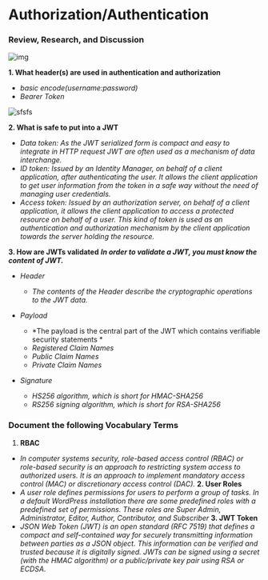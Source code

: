 # Authorization/Authentication

### Review, Research, and Discussion

![img](https://nordicapis.com/wp-content/uploads/What-is-the-Difference-Between-Authorization-and-Authentication-.png)

**1. What header(s) are used in authentication and authorization**

* *basic encode(username:password)*
* *Bearer Token*

![sfsfs](https://s3-us-west-2.amazonaws.com/grizzlypeaksoftwarepublic/architecture.jpg)

**2. What is safe to put into a JWT**

* *Data token: As the JWT serialized form is compact and easy to integrate in HTTP request JWT are often used as a mechanism of data interchange.*
* *ID token: Issued by an Identity Manager, on behalf of a client application, after authenticating the user. It allows the client application to get user information from the token in a safe way without the need of managing user credentials.*
* *Access token: Issued by an authorization server, on behalf of a client application, it allows the client application to access a protected resource on behalf of a user. This kind of token is used as an authentication and authorization mechanism by the client application towards the server holding the resource.*

**3. How are JWTs validated**
***In order to validate a JWT, you must know the content of JWT.***

* *Header*
  * *The contents of the Header describe the cryptographic operations to the JWT data.*
* *Payload*
  * *The payload is the central part of the JWT which contains verifiable security statements *
  * *Registered Claim Names*
  * *Public Claim Names*
  * *Private Claim Names*

* *Signature* 
  * *HS256 algorithm, which is short for HMAC-SHA256*
  * *RS256 signing algorithm, which is short for RSA-SHA256* 



### Document the following Vocabulary Terms

1. **RBAC**
* *In computer systems security, role-based access control (RBAC) or role-based security is an approach to restricting system access to authorized users. It is an approach to implement mandatory access control (MAC) or discretionary access control (DAC).*
**2. User Roles**
* *A user role defines permissions for users to perform a group of tasks. In a default WordPress installation there are some predefined roles with a predefined set of permissions. These roles are Super Admin, Administrator, Editor, Author, Contributor, and Subscriber*
**3. JWT Token**
* *JSON Web Token (JWT) is an open standard (RFC 7519) that defines a compact and self-contained way for securely transmitting information between parties as a JSON object. This information can be verified and trusted because it is digitally signed. JWTs can be signed using a secret (with the HMAC algorithm) or a public/private key pair using RSA or ECDSA.*